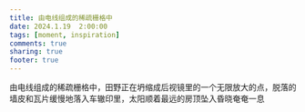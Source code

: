 ```yaml
---
title: 由电线组成的稀疏栅格中
date: 2024.1.19	 2:00:00
tags: [moment, inspiration]
comments: true
sharing: true
footer: true
---
```

由电线组成的稀疏栅格中，田野正在坍缩成后视镜里的一个无限放大的点，脱落的墙皮和瓦片缓慢地落入车辙印里，太阳顺着最远的房顶坠入昏晓奄奄一息

